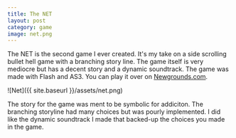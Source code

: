 ```yaml
---
title: The NET
layout: post
category: game
image: net.png
---
```


The NET is the second game I ever created. It's my take on a side scrolling bullet hell game with a branching story line. The game itself is very mediocre but has a decent story and a dynamic soundtrack. The game was made with Flash and AS3. You can play it over on [Newgrounds.com](http://www.newgrounds.com/portal/view/627759).

![Net]({{ site.baseurl }}/assets/net.png)

The story for the game was ment to be symbolic for addiciton. The branching storyline had many choices but was pourly implemented. I did like the dynamic soundtrack I made that backed-up the choices you made in the game.
